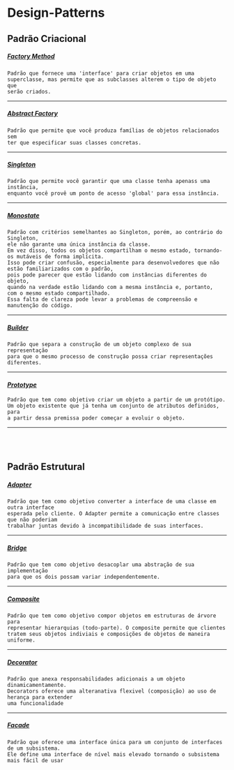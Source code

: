 # Design-Patterns


## Padrão Criacional


##### *<a href="./src/criacional/factory">Factory Method</a>* 

    Padrão que fornece uma 'interface' para criar objetos em uma
    superclasse, mas permite que as subclasses alterem o tipo de objeto que
    serão criados.

---

##### *<a href="./src/criacional/abstractFactory">Abstract Factory</a>*
    Padrão que permite que você produza famílias de objetos relacionados sem 
    ter que especificar suas classes concretas.

---

##### *<a href="./src/criacional/singleton">Singleton</a>*
    Padrão que permite você garantir que uma classe tenha apenass uma instância,
    enquanto você provê um ponto de acesso 'global' para essa instância.

---

##### *<a href="./src/criacional/monostate">Monostate</a>*
    Padrão com critérios semelhantes ao Singleton, porém, ao contrário do Singleton,
    ele não garante uma única instância da classe.
    Em vez disso, todos os objetos compartilham o mesmo estado, tornando-os mutáveis de forma implícita.
    Isso pode criar confusão, especialmente para desenvolvedores que não estão familiarizados com o padrão,
    pois pode parecer que estão lidando com instâncias diferentes do objeto,
    quando na verdade estão lidando com a mesma instância e, portanto,
    com o mesmo estado compartilhado.
    Essa falta de clareza pode levar a problemas de compreensão e manutenção do código.

---

##### *<a href="./src/criacional/builder">Builder</a>*
    Padrão que separa a construção de um objeto complexo de sua representação
    para que o mesmo processo de construção possa criar representações
    diferentes.

---

#### *<a href="./src/criacional/prototype">Prototype</a>*
    Padrão que tem como objetivo criar um objeto a partir de um protótipo.
    Um objeto existente que já tenha um conjunto de atributos definidos, para
    a partir dessa premissa poder começar a evoluir o objeto.

---
<br>
<br>


## Padrão Estrutural

##### *<a href="./src/criacional/adapter">Adapter</a>*

    Padrão que tem como objetivo converter a interface de uma classe em outra interface
    esperada pelo cliente. O Adapter permite a comunicação entre classes que não poderiam
    trabalhar juntas devido à incompatibilidade de suas interfaces.

---

##### *<a href="./src/criacional/bridge">Bridge</a>*

    Padrão que tem como objetivo desacoplar uma abstração de sua implementação
    para que os dois possam variar independentemente.

---

##### *<a href="./src/criacional/composite">Composite</a>*

    Padrão que tem como objetivo compor objetos em estruturas de árvore para
    representar hierarquias (todo-parte). O composite permite que clientes 
    tratem seus objetos indiviais e composições de objetos de maneira uniforme.
---

##### *<a href="./src/criacional/decorator">Decorator</a>*
    Padrão que anexa responsabilidades adicionais a um objeto dinamicamentamente.
    Decorators oferece uma alteranativa flexivel (composição) ao uso de herança para extender
    uma funcionalidade
---

##### *<a href="./src/criacional/facade">Facade</a>*
    Padrão que oferece uma interface única para um conjunto de interfaces de um subsistema. 
    Ele define uma interface de nível mais elevado tornando o subsistema mais fácil de usar